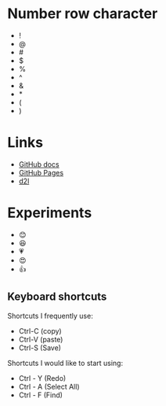 # Number row character
* \!
* \@
* \#
* \$
* \%
* \^
* \&
* \*
* \(
* \)
# Links
* [GitHub docs](https://docs.github.com/en)
* [GitHub Pages](https://pages.github.com/)
* [d2l](https://learn.georgebrown.ca/d2l/home)
# Experiments
* :blush:
* 😆
* 💗
* 😍 
* 👍
## Keyboard shortcuts
Shortcuts I frequently use: 
- Ctrl-C (copy)
- Ctrl-V (paste)
- Ctrl-S (Save)

Shortcuts I would like to start using: 
- Ctrl - Y (Redo)
- Ctrl - A (Select All)
- Ctrl - F (Find)
